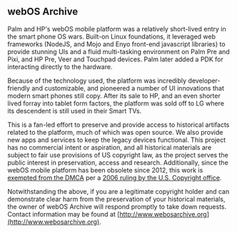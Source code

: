 ## webOS Archive

Palm and HP's webOS mobile platform was a relatively short-lived entry in the smart phone OS wars. Built-on Linux foundations, it leveraged web frameworks (NodeJS, and Mojo and Enyo front-end javascript libraries) to provide stunning UIs and a fluid multi-tasking environment on Palm Pre and Pixi, and HP Pre, Veer and Touchpad devices. Palm later added a PDK for interacting directly to the hardware. 

Because of the technology used, the platform was incredibly developer-friendly and customizable, and pioneered a number of UI innovations that modern smart phones still copy. After its sale to HP, and an even shorter lived forray into tablet form factors, the platform was sold off to LG where its descendent is still used in their Smart TVs.

This is a fan-led effort to preserve and provide access to historical artifacts related to the platform, much of which was open source. We also provide new apps and services to keep the legacy devices functional. This project has no commercial intent or aspiration, and all historical materials are subject to fair use provisions of US copyright law, as the project serves the public interest in preservation, access and research. Additionally, since the webOS mobile platform has been obsolete since 2012, this work is [exempted from the DMCA](https://www.copyright.gov/1201/docs/1201_recommendation.pdf) per a [2006 ruling by the U.S. Copyright office](https://www.copyright.gov/1201/docs/librarian_statement_01.html). 

Notwithstanding the above, if you are a legitimate copyright holder and can demonstrate clear harm from the preservation of your historical materials, the owner of webOS Archive will respond promptly to take down requests. Contact information may be found at [http://www.webosarchive.org](http://www.webosarchive.org).

